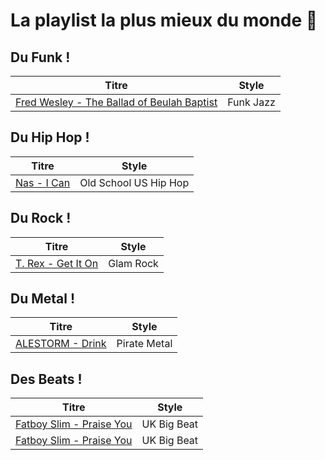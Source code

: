 # La playlist la plus mieux du monde :dancer:

## Du Funk !

| Titre | Style |
|---|---|
|[Fred Wesley - The Ballad of Beulah Baptist](https://www.youtube.com/watch?v=uKaFtiks0G4)| Funk Jazz |

## Du Hip Hop !

| Titre | Style |
|---|---|
|[Nas - I Can](https://www.youtube.com/watch?v=RvVfgvHucRY) | Old School US Hip Hop

## Du Rock !

| Titre | Style |
|---|---|
|[T. Rex - Get It On](https://www.youtube.com/watch?v=wZkTh_T75QY) | Glam Rock |

## Du Metal !

| Titre | Style |
|---|---|
|[ALESTORM - Drink](https://www.youtube.com/watch?v=f55CqLc6IR0) | Pirate Metal |


## Des Beats !

| Titre | Style |
|---|---|
|[Fatboy Slim - Praise You](https://www.youtube.com/watch?v=ruAi4VBoBSM) | UK Big Beat | Funk |
|[Fatboy Slim - Praise You](https://www.youtube.com/watch?v=ruAi4VBoBSM) | UK Big Beat | ElectroSoul|
